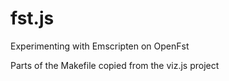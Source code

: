fst.js
======

Experimenting with Emscripten on OpenFst

Parts of the Makefile copied from the viz.js project
